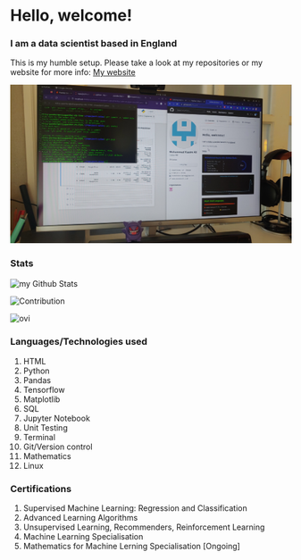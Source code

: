 <h1>Hello, welcome!</h1>
<h3>I am a data scientist based in England</h3>
<p>This is my humble setup. Please take a look at my repositories or my website for more info: <a href="https://onyxwrench.co.uk/">My website</a></p>
<img src='https://raw.githubusercontent.com/mitzu-93/mitzu-93/main/Desktop.jpg' style='img: width 200px, height:auto'>


<h3>Stats</h3>
<img align="center" src="https://github-readme-stats.vercel.app/api?username=mitzu-93&include_all_commits=true&count_private=true&show_icons=true&line_height=20&title_color=2B5BBD&icon_color=1124BB&text_color=A1A1A1&bg_color=0,000000,130F40" alt="my Github Stats"/>

![Contribution](https://activity-graph.herokuapp.com/graph?username=mitzu-93&theme=react-dark&hide_border=true&area=true)

<img src="https://github-readme-stats.vercel.app/api/top-langs?username=mitzu-93&show_icons=true&locale=en&layout=compact&theme=chartreuse-dark" alt="ovi" />

<h3>Languages/Technologies used</h3>

<ol>
  <li>HTML</li>
  <li>Python</li>
  <li>Pandas</li>
  <li>Tensorflow</li>
  <li>Matplotlib</li>
  <li>SQL</li>
  <li>Jupyter Notebook</li>
  <li>Unit Testing</li>
  <li>Terminal</li>
  <li>Git/Version control</li>
  <li>Mathematics</li>
  <li>Linux</li>
</ol>

<h3>Certifications</h3>

<ol>
  <li>Supervised Machine Learning: Regression and Classification</li>
  <li>Advanced Learning Algorithms</li>
  <li>Unsupervised Learning, Recommenders, Reinforcement Learning</li>
  <li>Machine Learning Specialisation</li>
  <li>Mathematics for Machine Lerning Specialisation [Ongoing]</li>
</ol>
